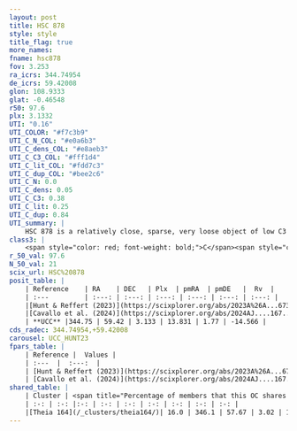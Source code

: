 ```yaml
---
layout: post
title: HSC 878
style: style
title_flag: true
more_names: 
fname: hsc878
fov: 3.253
ra_icrs: 344.74954
de_icrs: 59.42008
glon: 108.9333
glat: -0.46548
r50: 97.6
plx: 3.1332
UTI: "0.16"
UTI_COLOR: "#f7c3b9"
UTI_C_N_COL: "#e0a6b3"
UTI_C_dens_COL: "#e8aeb3"
UTI_C_C3_COL: "#fff1d4"
UTI_C_lit_COL: "#fdd7c3"
UTI_C_dup_COL: "#bee2c6"
UTI_C_N: 0.0
UTI_C_dens: 0.05
UTI_C_C3: 0.38
UTI_C_lit: 0.25
UTI_C_dup: 0.84
UTI_summary: |
    HSC 878 is a relatively close, sparse, very loose object of low C3 quality. It was recently reported in the literature.<br><br>This is very likely a unique object, which shares a small percentage of members with at least one previously reported entry.<br><br><span style="color: #99180f; font-weight: bold;">Warning: </span>contains less than 25 stars with <i>P>0.5</i> estimated.
class3: |
    <span style="color: red; font-weight: bold;">C</span><span style="color: #FFC300; font-weight: bold;">B</span>
r_50_val: 97.6
N_50_val: 21
scix_url: HSC%20878
posit_table: |
    | Reference    | RA    | DEC   | Plx  | pmRA  | pmDE   |  Rv  |
    | :---         | :---: | :---: | :---: | :---: | :---: | :---: |
    |[Hunt & Reffert (2023)](https://scixplorer.org/abs/2023A%26A...673A.114H) | 348.313 | 60.36 | 3.1 | 13.648 | 1.613 | -19.284 |
    |[Cavallo et al. (2024)](https://scixplorer.org/abs/2024AJ....167...12C) | 345.711 | 58.413 | 3.083 | -- | -- | -- |
    | **UCC** |344.75 | 59.42 | 3.133 | 13.831 | 1.77 | -14.566 | 
cds_radec: 344.74954,+59.42008
carousel: UCC_HUNT23
fpars_table: |
    | Reference |  Values |
    | :---  |  :---:  |
    | [Hunt & Reffert (2023)](https://scixplorer.org/abs/2023A%26A...673A.114H) | `AV50=0.237, diffAV50=0.752, MOD50=7.478, logAge50=7.941` |
    | [Cavallo et al. (2024)](https://scixplorer.org/abs/2024AJ....167...12C) | `AV50=0.8, dMod50=7.62, logAge50=7.79, [Fe/H]50=0.31` |
shared_table: |
    | Cluster | <span title="Percentage of members that this OC shares with the ones listed">%</span>   | RA   | DEC   | Plx   | pmRA  | pmDE  | Rv | UTI |
    | :-: | :-: |:-: | :-: | :-: | :-: | :-: | :-: | :-: |
    |[Theia 164](/_clusters/theia164/)| 16.0 | 346.1 | 57.67 | 3.02 | 13.69 | 0.92 | -20.24 |0.08 |
---
```

